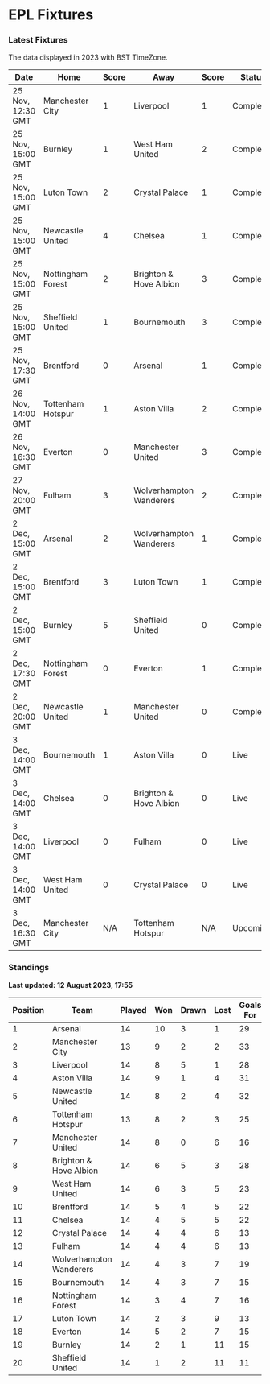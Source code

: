 # EPL Fixtures

### Latest Fixtures

The data displayed in 2023 with BST TimeZone.

<!-- START_TABLE -->
| Date | Home | Score | Away | Score | Status |
|-------------|--------|--------------|--------|--------------|--------|
| 25 Nov, 12:30 GMT | Manchester City | 1 | Liverpool | 1 | Completed |
| 25 Nov, 15:00 GMT | Burnley | 1 | West Ham United | 2 | Completed |
| 25 Nov, 15:00 GMT | Luton Town | 2 | Crystal Palace | 1 | Completed |
| 25 Nov, 15:00 GMT | Newcastle United | 4 | Chelsea | 1 | Completed |
| 25 Nov, 15:00 GMT | Nottingham Forest | 2 | Brighton & Hove Albion | 3 | Completed |
| 25 Nov, 15:00 GMT | Sheffield United | 1 | Bournemouth | 3 | Completed |
| 25 Nov, 17:30 GMT | Brentford | 0 | Arsenal | 1 | Completed |
| 26 Nov, 14:00 GMT | Tottenham Hotspur | 1 | Aston Villa | 2 | Completed |
| 26 Nov, 16:30 GMT | Everton | 0 | Manchester United | 3 | Completed |
| 27 Nov, 20:00 GMT | Fulham | 3 | Wolverhampton Wanderers | 2 | Completed |
| 2 Dec, 15:00 GMT | Arsenal | 2 | Wolverhampton Wanderers | 1 | Completed |
| 2 Dec, 15:00 GMT | Brentford | 3 | Luton Town | 1 | Completed |
| 2 Dec, 15:00 GMT | Burnley | 5 | Sheffield United | 0 | Completed |
| 2 Dec, 17:30 GMT | Nottingham Forest | 0 | Everton | 1 | Completed |
| 2 Dec, 20:00 GMT | Newcastle United | 1 | Manchester United | 0 | Completed |
| 3 Dec, 14:00 GMT | Bournemouth | 1 | Aston Villa | 0 | Live |
| 3 Dec, 14:00 GMT | Chelsea | 0 | Brighton & Hove Albion | 0 | Live |
| 3 Dec, 14:00 GMT | Liverpool | 0 | Fulham | 0 | Live |
| 3 Dec, 14:00 GMT | West Ham United | 0 | Crystal Palace | 0 | Live |
| 3 Dec, 16:30 GMT | Manchester City | N/A | Tottenham Hotspur | N/A | Upcoming |
<!-- END_TABLE -->

### Standings

**Last updated: 12 August 2023, 17:55**

<!-- START_STANDINGS -->
| Position | Team | Played | Won | Drawn | Lost | Goals For | Goals Against | Goal Difference | Points |
|----------|------|--------|-----|-------|------|-----------|---------------|-----------------|--------|
| 1 | Arsenal | 14 | 10 | 3 | 1 | 29 | 11 | 18 | 33 |
| 2 | Manchester City | 13 | 9 | 2 | 2 | 33 | 13 | 20 | 29 |
| 3 | Liverpool | 14 | 8 | 5 | 1 | 28 | 11 | 17 | 29 |
| 4 | Aston Villa | 14 | 9 | 1 | 4 | 31 | 19 | 12 | 28 |
| 5 | Newcastle United | 14 | 8 | 2 | 4 | 32 | 14 | 18 | 26 |
| 6 | Tottenham Hotspur | 13 | 8 | 2 | 3 | 25 | 17 | 8 | 26 |
| 7 | Manchester United | 14 | 8 | 0 | 6 | 16 | 17 | -1 | 24 |
| 8 | Brighton & Hove Albion | 14 | 6 | 5 | 3 | 28 | 23 | 5 | 23 |
| 9 | West Ham United | 14 | 6 | 3 | 5 | 23 | 23 | 0 | 21 |
| 10 | Brentford | 14 | 5 | 4 | 5 | 22 | 19 | 3 | 19 |
| 11 | Chelsea | 14 | 4 | 5 | 5 | 22 | 20 | 2 | 17 |
| 12 | Crystal Palace | 14 | 4 | 4 | 6 | 13 | 18 | -5 | 16 |
| 13 | Fulham | 14 | 4 | 4 | 6 | 13 | 22 | -9 | 16 |
| 14 | Wolverhampton Wanderers | 14 | 4 | 3 | 7 | 19 | 25 | -6 | 15 |
| 15 | Bournemouth | 14 | 4 | 3 | 7 | 15 | 28 | -13 | 15 |
| 16 | Nottingham Forest | 14 | 3 | 4 | 7 | 16 | 22 | -6 | 13 |
| 17 | Luton Town | 14 | 2 | 3 | 9 | 13 | 26 | -13 | 9 |
| 18 | Everton | 14 | 5 | 2 | 7 | 15 | 20 | -5 | 7 |
| 19 | Burnley | 14 | 2 | 1 | 11 | 15 | 32 | -17 | 7 |
| 20 | Sheffield United | 14 | 1 | 2 | 11 | 11 | 39 | -28 | 5 |
<!-- END_STANDINGS -->
